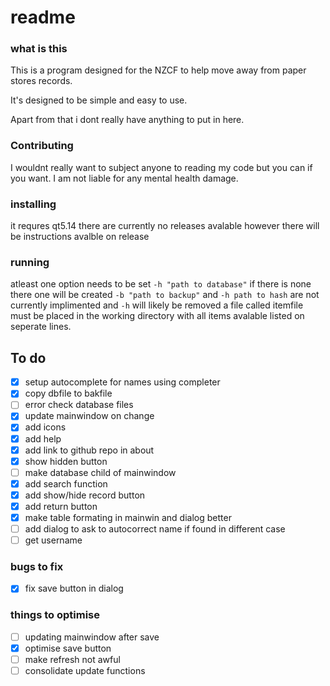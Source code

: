 # readme
### what is this
This is a program designed for the NZCF to help move away from paper stores records.

It's designed to be simple and easy to use.

Apart from that i dont really have anything to put in here.

### Contributing
I wouldnt really want to subject anyone to reading my code but you can if you want. I am not liable for any mental health damage.

### installing
it requres qt5.14 there are currently no releases avalable however there will be instructions avalble on release

### running
atleast one option needs to be set `-h "path to database"` if there is none there one will be created `-b "path to backup"` and `-h path to hash` are not currently implimented and `-h` will likely be removed
a file called itemfile must be placed in the working directory with all items avalable listed on seperate lines.

## To do 
- [X] setup autocomplete for names using completer
- [X] copy dbfile to bakfile
- [ ] error check database files
- [X] update mainwindow on change
- [X] add icons
- [X] add help
- [X] add link to github repo in about
- [X] show hidden button
- [ ] make database child of mainwindow
- [X] add search function
- [X] add show/hide record button
- [X] add return button
- [X] make table formating in mainwin and dialog better
- [ ] add dialog to ask to autocorrect name if found in different case
- [ ] get username

### bugs to fix
- [X] fix save button in dialog

### things to optimise
- [ ] updating mainwindow after save
- [X] optimise save button
- [ ] make refresh not awful
- [ ] consolidate update functions
